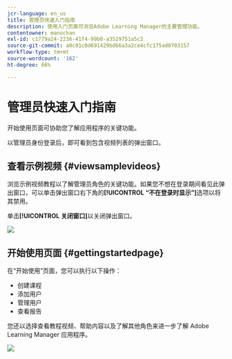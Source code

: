 ```yaml
---
jcr-language: en_us
title: 管理员快速入门指南
description: 使用入门页面可浏览Adobe Learning Manager的主要管理功能。
contentowner: manochan
exl-id: c1779a24-2236-41f4-99b0-a3529751a5c2
source-git-commit: a0c01c0d691429bd66a3a2ce4cfc175ad0703157
workflow-type: tm+mt
source-wordcount: '162'
ht-degree: 66%

---
```


# 管理员快速入门指南

开始使用页面可协助您了解应用程序的关键功能。

以管理员身份登录后，即可看到包含视频列表的弹出窗口。

## 查看示例视频 {#viewsamplevideos}

浏览示例视频教程以了解管理员角色的关键功能。如果您不想在登录期间看见此弹出窗口，可以单击弹出窗口右下角的&#x200B;**[!UICONTROL “不在登录时显示”]**&#x200B;选项以将其禁用。

单击&#x200B;**[!UICONTROL 关闭窗口]**&#x200B;以关闭弹出窗口。

![](assets/welcome-videos-e1439961904106.png)

## 开始使用页面 {#gettingstartedpage}

在“开始使用”页面，您可以执行以下操作：

* 创建课程
* 添加用户
* 管理用户
* 查看报告

您还以选择查看教程视频、帮助内容以及了解其他角色来进一步了解 Adobe Learning Manager 应用程序。

![](assets/admin-landing-page-300x204.png)
